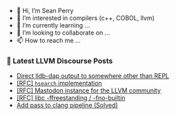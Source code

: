 - 👋 Hi, I’m Sean Perry
- 👀 I’m interested in compilers (c++, COBOL, llvm)
- 🌱 I’m currently learning ...
- 💞️ I’m looking to collaborate on ...
- 📫 How to reach me ...

<!---
s66perry/s66perry is a ✨ special ✨ repository because its `README.md` (this file) appears on your GitHub profile.
You can click the Preview link to take a look at your changes.
--->
### 📕 Latest LLVM Discourse Posts

<!-- DISCOURSE-LLVM:START -->
- [Direct lldb-dap output to somewhere other than REPL](https://discourse.llvm.org/t/direct-lldb-dap-output-to-somewhere-other-than-repl/75949#post_1)
- [[RFC] `hsearch` implementation](https://discourse.llvm.org/t/rfc-hsearch-implementation/65934#post_10)
- [[RFC] Mastodon instance for the LLVM community](https://discourse.llvm.org/t/rfc-mastodon-instance-for-the-llvm-community/75865#post_8)
- [[RFC] libc -ffreestanding / -fno-builtin](https://discourse.llvm.org/t/rfc-libc-ffreestanding-fno-builtin/75883#post_3)
- [Add pass to clang pipeline &lpar;Solved&rpar;](https://discourse.llvm.org/t/add-pass-to-clang-pipeline-solved/75909#post_4)
<!-- DISCOURSE-LLVM:END -->
